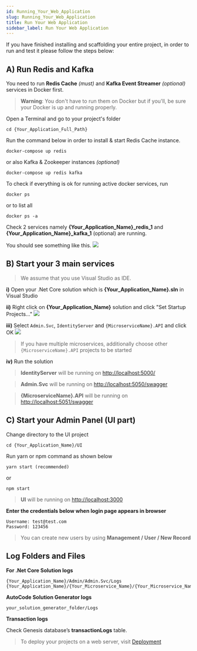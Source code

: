 ```yaml
---
id: Running_Your_Web_Application
slug: Running_Your_Web_Application
title: Run Your Web Application
sidebar_label: Run Your Web Application
---
```


If you have finished installing and scaffolding your entire project, in order to run and test it please follow the steps below:

## A) Run Redis and Kafka

You need to run **Redis Cache**  *(must)* and **Kafka Event Streamer**  *(optional)* services in Docker first.

> **Warning**: You don't have to run them on Docker but if you'll, be sure your Docker is up and running properly.

Open a Terminal and go to your project's folder

```
cd {Your_Application_Full_Path}
```

Run the command below in order to install & start Redis Cache instance.

```
docker-compose up redis
```

or also Kafka & Zookeeper instances *(optional)*

```
docker-compose up redis kafka
```

To check if everything is ok for running active docker services, run

```
docker ps
```

or to list all

```
docker ps -a
```

Check 2 services namely **{Your_Application_Name}_redis_1** and **{Your_Application_Name}_kafka_1** (optional) are running.

You should see something like this. [![](https://netcoregenesis.com/images/documentation/docker-ps-for-redis-kafka-zookeeper.png)](https://netcoregenesis.com/images/documentation/docker-ps-for-redis-kafka-zookeeper.png)

## B) Start your 3 main services

> We assume that you use Visual Studio as IDE.

**i)** Open your .Net Core solution which is **{Your_Application_Name}.sln** in Visual Studio

**ii)** Right click on **{Your_Application_Name}** solution and click "Set Startup Projects..."
[![](https://netcoregenesis.com/images/documentation/Visual_Studio_set_start_up_projects.png)](https://netcoregenesis.com/images/documentation/Visual_Studio_set_start_up_projects.png)

**iii)** Select `Admin.Svc`, `IdentityServer` and `{MicroserviceName}.API` and click OK
[![](https://netcoregenesis.com/images/documentation/Visual_Studio_set_choose_multiple_projects.png)](https://netcoregenesis.com/images/documentation/Visual_Studio_set_choose_multiple_projects.png)

> If you have multiple microservices, additionally choose other `{MicroserviceName}.API` projects to be started

**iv)** Run the solution

> **IdentityServer** will be running on [http://localhost:5000/](http://localhost:5000/)  

> **Admin.Svc** will be running on [http://localhost:5050/swagger](http://localhost:5050/swagger)

> **{MicroserviceName}.API** will be running on [http://localhost:5051/swagger](http://localhost:5051/swagger)

## C) Start your Admin Panel (UI part)

Change directory to the UI project

```
cd {Your_Application_Name}/UI
```

Run yarn or npm command as shown below

```
yarn start (recommended)
```

or

```
npm start
```

> **UI** will be running on [http://localhost:3000](http://localhost:3000)

**Enter the credentials below when login page appears in browser**

```
Username: test@test.com
Password: 123456
```

> You can create new users by using **Management / User / New Record**

## Log Folders and Files

**For .Net Core Solution logs**

```
{Your_Application_Name}/Admin/Admin.Svc/Logs
{Your_Application_Name}/{Your_Microservice_Name}/{Your_Microservice_Name}.API/Logs
```

**AutoCode Solution Generator logs**

```
your_solution_generator_folder/Logs
```

**Transaction logs**

Check Genesis database’s **transactionLogs** table.

> To deploy your projects on a web server, visit [Deployment](Server%20&%20System/Deployment.md)
